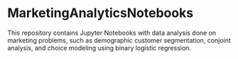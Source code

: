 # MarketingAnalyticsNotebooks
This repository contains Jupyter Notebooks with data analysis done on marketing problems, such as demographic customer segmentation, conjoint analysis, and choice modeling using binary logistic regression.
